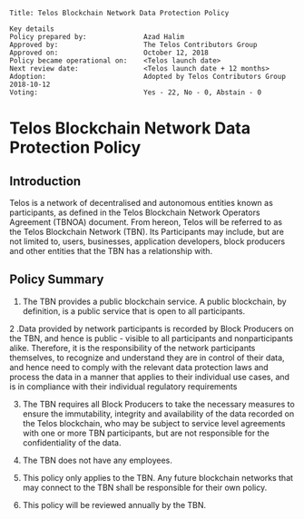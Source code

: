     Title: Telos Blockchain Network Data Protection Policy
    
    Key details
    Policy prepared by:              Azad Halim
    Approved by:                     The Telos Contributors Group	
    Approved on:                     October 12, 2018
    Policy became operational on:    <Telos launch date>	 
    Next review date:                <Telos launch date + 12 months>		
    Adoption:                        Adopted by Telos Contributors Group 2018-10-12
    Voting:                          Yes - 22, No - 0, Abstain - 0

# Telos Blockchain Network Data Protection Policy

## Introduction

Telos is a network of decentralised and autonomous entities known as participants, as defined in the Telos Blockchain Network Operators Agreement (TBNOA) document. From hereon, Telos will be referred to as the Telos Blockchain Network (TBN). Its Participants may include, but are not limited to, users, businesses, application developers, block producers and other entities that the TBN has a relationship with.

## Policy Summary

1. The TBN provides a public blockchain service. A public blockchain, by definition, is a public service that is open to all participants.

2 .Data provided by network participants is recorded by Block Producers on the TBN, and hence is public - visible to all participants and nonparticipants alike. Therefore, it is the responsibility of the network participants themselves, to recognize and understand they  are in control of their data, and hence need to comply with the relevant data protection laws and process the data in a manner that applies to their individual use cases, and is in compliance with their individual regulatory requirements

3. The TBN requires all Block Producers to take the necessary measures to ensure the immutability, integrity and availability of the data recorded on the Telos blockchain, who may be subject to service level agreements with one or more TBN participants, but are not responsible for the confidentiality of the data.

4. The TBN does not have any employees.

5. This policy only applies to the TBN. Any future blockchain networks that may connect to the TBN shall be responsible for their own policy.

6. This policy will be reviewed annually by the TBN.
